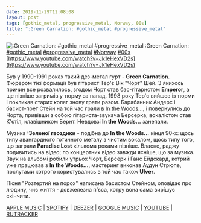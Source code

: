 ```yaml
---
date: 2019-11-29T12:08:08
layout: post
tags: [gothic_metal, progressive_metal, Norway, 00s]
title: ":Green Carnation: #gothic_metal #progressive_metal"
---
```

![:Green Carnation: #gothic_metal #progressive_metal](https://i.ytimg.com/vi/Jk1eHexVD2s/hqdefault.jpg)
:Green Carnation: [#gothic_metal](/tags/#gothic_metal) [#progressive_metal](/tags/#progressive_metal) [#Norway](/tags/#Norway) [#00s](/tags/#00s) [https://www.youtube.com/watch?v=Jk1eHexVD2s](https://www.youtube.com/watch?v=Jk1eHexVD2s)

Був у 1990-1991 роках такий дез-метал гурт - **Green Carnation**. Фюрером тієї формації був гітарист Тер&#39;є Вік &quot;Чорт&quot; Шей. З якихось причин все розвалилось, згодом Чорт став бас-гітаристом **Emperor**, а ще пізніше загримів у тюрму за напад. 1998 року Тер&#39;є вийшов із тюрми і покликав старих колег знову грати разом. Барабанник Андерс і басист-поет Стейн на той час грали в [In the Woods...](/2019-10-07-in-the-woods--progressive-black-metal-avant-garde-black-metal), і повернулись до Чорта, привівши з собою гітариста-звукача Берсерка; вокалістом став К&#39;єтіл, клавішником Бернт. Невдовзі **In the Woods...** занепали.

Музика **:Зеленої гвоздики** - подібна до **In the Woods...** кінця 90-х: щось типу авангардного готичного металу з чистим вокалом, щось типу того, що заграли **Paradise Lost** кількома роками пізніше. Власне, раджу подивитись на відео; по концертних відео завжди ясніше, що за музика. Звук на альбомі робили утрьох Чорт, Берсерк і Ганс Ейдскард, котрий уже працював з **In the Woods...**, мастеринг виконав Аудун Стрюпе, послугами котрого користувались в той час також **Ulver**.

Пісня &quot;Розтертий на порох&quot; написана басистом Стейном, оповідає про людину, чиє життя - довжелезна п&#39;єса, котру вона сама вирішує скінчити.

[APPLE MUSIC](https://music.apple.com/ru/album/a-blessing-in-disguise/706409301) \| [SPOTIFY](https://open.spotify.com/album/31LyByBOJVdJMetwuwd0tR) \| [DEEZER](https://www.deezer.com/album/6950489?utm_source=deezer&amp;utm_content=album-6950489&amp;utm_term=1601611822_1575021874&amp;utm_medium=web) \| [GOOGLE MUSIC](https://play.google.com/music/m/B6vtyphvddz2yw4unik2xbh73hm?t=A_Blessing_in_Disguise_-_Green_Carnation) \| [YOUTUBE](https://www.youtube.com/playlist?list=OLAK5uy_m8A7h39AJViA7ec-S-gKB5u3-c7whhvog) \| [RUTRACKER](https://rutracker.org/forum/viewtopic.php?t=3842543)